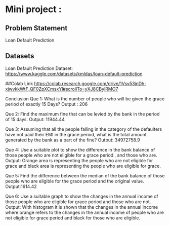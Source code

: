 # Mini project :

## Problem Statement
Loan Default Prediction

## Datasets <br>
Loan Default Prediction Dataset: https://www.kaggle.com/datasets/kmldas/loan-default-prediction <br>

##Colab Link
https://colab.research.google.com/drive/1Vsv53inDh-xjwvkkWtF_QF0ZpXCmsxYl#scrollTo=yXJ8CBylRMO7


Conclusion 
Que 1: What is the number of people who will be given the grace period of exactly 15 Days? 
Output : 206 

Que 2: Find the maximum fine that can be levied by the bank in the period of 15 days.
Output: 11944.44

Que 3: Assuming that all the people falling in the category of the defaulters have not paid their EMI in the grace period, what is the total amount generated by the bank as a part of the fine?
Output: 34972758.9

Que 4:  Use a suitable plot to show the difference in the bank balance of those people who are not eligible for a grace period , and those who are.
Output: Orange area is representing the people who are not eligible for grace and black area is representing the people who are eligible for grace.

Que 5: Find the difference between the median of the bank balance of those people who are eligible for the grace period and the original value.
Output:1614.42

Que 6:  Use a suitable graph to show the changes in the annual income of those people who are eligible for grace period and those who are not.
Output: With histogram it is shown that the changes in the annual income where  orange refers to the changes in the annual income of people who are not eligible for grace period and black for those who are eligible.
